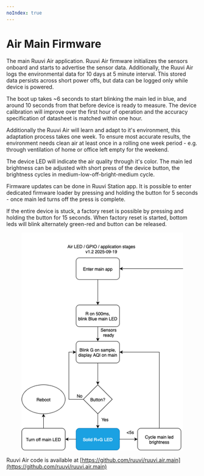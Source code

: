 ```yaml
---
noIndex: true
---
```


# Air Main Firmware

The main Ruuvi Air application. Ruuvi Air firmware initializes the sensors onboard and starts to advertise the sensor data. Additionally, the Ruuvi Air logs the environmental data for 10 days at 5 minute interval. This stored data persists across short power offs, but data can be logged only while device is powered.

The boot up takes \~6 seconds to start blinking the main led in blue, and around 10 seconds from that before device is ready to measure. The device calibration will improve over the first hour of operation and the accuracy specification of datasheet is matched within one hour.&#x20;

Additionally the Ruuvi Air will learn and adapt to it's environment, this adaptation process takes one week. To ensure most accurate results, the environment needs clean air at least once in a rolling one week period - e.g. through ventilation of home or office left empty for the weekend.&#x20;

The device LED will indicate the air quality through it's color. The main led brightness can be adjusted with short press of the device button, the brightness cycles in medium-low-off-bright-medium cycle.&#x20;

Firmware updates can be done in Ruuvi Station app. It is possible to enter dedicated firmware loader by pressing and holding the button for 5 seconds - once main led turns off the press is complete.&#x20;

If the entire device is stuck, a factory reset is possible by pressing and holding the button for 15 seconds. When factory reset is started, bottom leds will blink alternately green-red and button can be released.&#x20;

<figure><img src="../.gitbook/assets/Air Main flow.png" alt=""><figcaption></figcaption></figure>

Ruuvi Air code is available at [https://github.com/ruuvi/ruuvi.air.main](https://github.com/ruuvi/ruuvi.air.main)
